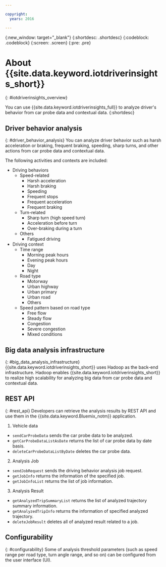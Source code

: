 ```yaml
---

copyright:
  years: 2016

---
```


{:new_window: target="_blank"}
{:shortdesc: .shortdesc}
{:codeblock: .codeblock}
{:screen: .screen}
{:pre: .pre}


# About {{site.data.keyword.iotdriverinsights_short}}
{: #iotdriverinsights_overview}

You can use {{site.data.keyword.iotdriverinsights_full}} to analyze driver's behavior from car probe data and contextual data.
{:shortdesc}

## Driver behavior analysis
{: #driver_behavior_analysis}
You can analyze driver behavior such as harsh acceleration or braking, frequent braking, speeding, sharp turns, and other actions from car probe data and contextual data.

The following activities and contexts are included:
 - Driving behaviors 
    - Speed-related
       - Harsh acceleration
       - Harsh braking
       - Speeding
       - Frequent stops
       - Frequent acceleration
       - Frequent braking
    - Turn-related
       - Sharp turn (high speed turn)
       - Acceleration before turn
       - Over-braking during a turn
    - Others
       - Fatigued driving
 - Driving context
    - Time range
       - Morning peak hours
       - Evening peak hours
       - Day
       - Night
    - Road type
       - Motorway
       - Urban highway
       - Urban primary
       - Urban road
       - Others
    - Speed pattern based on road type
       - Free flow
       - Steady flow
       - Congestion
       - Severe congestion
       - Mixed conditions

## Big data analysis infrastructure
{: #big_data_analysis_infrastructure}
{{site.data.keyword.iotdriverinsights_short}} uses Hadoop as the back-end infrastructure. Hadoop enables  {{site.data.keyword.iotdriverinsights_short}} to  realize high scalability for analyzing big data from car probe data and contextual data.

## REST API
{: #rest_api}
Developers can retrieve the analysis results by REST API and use them in the {{site.data.keyword.Bluemix_notm}} application.
 1. Vehicle data
   - `sendCarProbeData` sends the car probe data to be analyzed.
   - `getCarProbeDataListAsDate` returns the list of car probe data by date basis.
   - `deleteCarProbeDataListByDate` deletes the car probe data.
 2. Analysis Job
   - `sendJobRequest` sends the driving behavior analysis job request.
   - `getJobInfo` returns the information of the specified job.
   - `getJobInfoList` returns the list of job information.
 3. Analysis Result 
   - `getAnalyzedTripSummaryList` returns the list of analyzed trajectory summary information.
   - `getAnalyzedTripInfo` returns the information of specified analyzed trajectory.
   - `deleteJobResult` deletes all of analyzed result related to a job.

## Configurability
{: #configurability}
Some of analysis threshold parameters (such as speed range per road type, turn angle range, and so on) can be configured from the user interface (UI).
